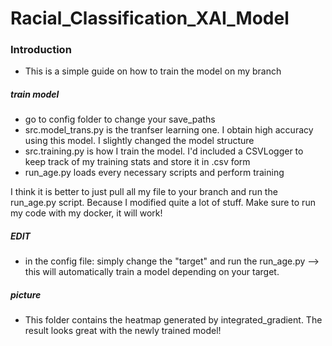 # Racial_Classification_XAI_Model
### Introduction
* This is a simple guide on how to train the model on my branch



##### train model
* go to config folder to change your save_paths
* src.model_trans.py is the tranfser learning one. I obtain high accuracy using this model. I slightly changed the model structure
* src.training.py is how I train the model. I'd included a CSVLogger to keep track of my training stats and store it in .csv form
* run_age.py loads every necessary scripts and perform training

I think it is better to just pull all my file to your branch and run the run_age.py script. Because I modified quite a lot of stuff. Make sure to run my code with my docker, it will work!

##### EDIT
* in the config file: simply change the "target" and run the run_age.py --> this will automatically train a model depending on your target.

##### picture
* This folder contains the heatmap generated by integrated_gradient. The result looks great with the newly trained model!
